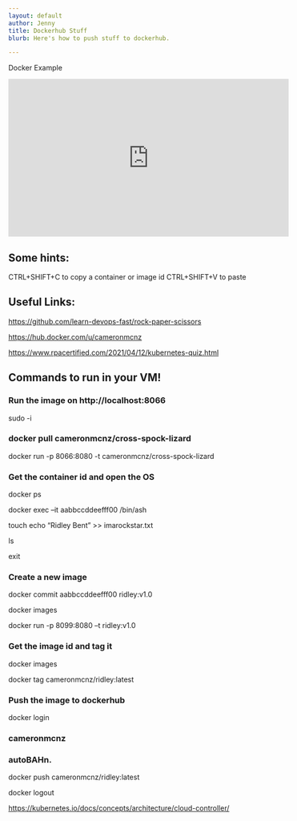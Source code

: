 ```yaml
---
layout: default
author: Jenny
title: Dockerhub Stuff
blurb: Here's how to push stuff to dockerhub.

---
```

Docker Example
<div class="embed-responsive embed-responsive-16by9">
<iframe src="https://www.youtube.com/embed/vkZ6aXjHFCU" allow="accelerometer; autoplay; clipboard-write; encrypted-media; gyroscope; picture-in-picture" allowfullscreen="" width="560" height="315" frameborder="0"></iframe>
</div>

## Some hints:
CTRL+SHIFT+C to copy a container or image id
CTRL+SHIFT+V to paste

## Useful Links:

https://github.com/learn-devops-fast/rock-paper-scissors

https://hub.docker.com/u/cameronmcnz

https://www.rpacertified.com/2021/04/12/kubernetes-quiz.html


## Commands to run in your VM!


### Run the image on http://localhost:8066

sudo -i
### docker pull cameronmcnz/cross-spock-lizard

docker run -p 8066:8080 -t cameronmcnz/cross-spock-lizard

### Get the container id and open the OS

docker ps

docker exec –it aabbccddeefff00 /bin/ash

touch echo “Ridley Bent” >> imarockstar.txt

ls

exit

### Create a new image

docker commit aabbccddeefff00 ridley:v1.0

docker images

docker run -p 8099:8080 –t ridley:v1.0

### Get the image id and tag it

docker images

docker tag <imageid> cameronmcnz/ridley:latest
  
  
### Push the image to dockerhub  

docker login 

### cameronmcnz
### autoBAHn.

docker push cameronmcnz/ridley:latest

docker logout


https://kubernetes.io/docs/concepts/architecture/cloud-controller/
